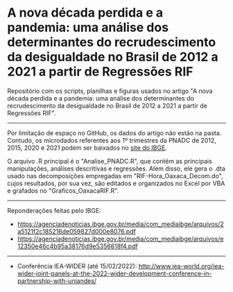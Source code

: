 # A nova década perdida e a pandemia: uma análise dos determinantes do recrudescimento da desigualdade no Brasil de 2012 a 2021 a partir de Regressões RIF

Repositório com os scripts, planilhas e figuras usados no artigo "A nova década perdida e a pandemia: uma análise dos determinantes do recrudescimento da desigualdade no Brasil de 2012 a 2021 a partir de Regressões RIF".

-----

Por limitação de espaço no GitHub, os dados do artigo não estão na pasta.
Contudo, os microdados referentes aos 1º trimestres da PNADC de 2012, 2015, 2020 e 2021 podem ser baixados no [site do IBGE](https://www.ibge.gov.br/estatisticas/sociais/trabalho/17270-pnad-continua.html?=&t=downloads).

O arquivo .R principal é o "Analise_PNADC.R", que contém as principais manipulações, análises descritivas e regressões.
Além disso, ele gera o .dta usado nas decomposições empregadas em "RIF-Hora_Oaxaca_Decom.do", cujos resultados, por sua vez, são editados e organizados no Excel por VBA e grafados no "Graficos_OaxacaRIF.R".

----
Reponderações feitas pelo IBGE:

- https://agenciadenoticias.ibge.gov.br/media/com_mediaibge/arquivos/2a5121f2c185216de059827d000e8076.pdf
- https://agenciadenoticias.ibge.gov.br/media/com_mediaibge/arquivos/e12350e46c4b95a38176d9e5356618f4.pdf

----

- Conferência IEA-WIDER (até 15/02/2022): http://www.iea-world.org/iea-wider-joint-panels-at-the-2022-wider-development-conference-in-partnership-with-uniandes/
